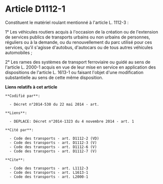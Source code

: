 # Article D1112-1

Constituent le matériel roulant mentionné à l'article L. 1112-3 : 

1° Les véhicules routiers acquis à l'occasion de la création ou de l'extension de services publics de transports urbains ou
non urbains de personnes, réguliers ou à la demande, ou du renouvellement du parc utilisé pour ces services, qu'il s'agisse
d'autobus, d'autocars ou de tous autres véhicules automobiles ; 

2° Les rames des systèmes de transport ferroviaire ou guidé au sens de l'article L. 2000-1 acquis en vue de leur mise en
service en application des dispositions de l'article L. 1613-1 ou faisant l'objet d'une modification substantielle au sens de
cette même disposition.

**Liens relatifs à cet article**

	**Codifié par**:

	  - Décret n°2014-530 du 22 mai 2014 - art.

	**Liens**:

	  - DEPLACE: Décret n°2014-1323 du 4 novembre 2014 - art. 1

	**Cité par**:

	  - Code des transports - art. D1112-2 (VD)
	  - Code des transports - art. D1112-3 (V)
	  - Code des transports - art. D1112-6 (V)
	  - Code des transports - art. D1112-7 (V)

	**Cite**:

	  - Code des transports - art. L1112-3
	  - Code des transports - art. L1613-1
	  - Code des transports - art. L2000-1
